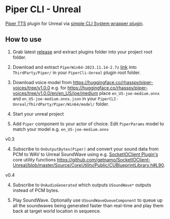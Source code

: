# Piper CLI - Unreal

[Piper TTS](https://github.com/rhasspy/piper) plugin for Unreal via [simple CLI System wrapper plugin](https://github.com/getnamo/CLISystem-Unreal/).




## How to use

1. Grab latest [release](https://github.com/getnamo/PiperCLI-Unreal/releases) and extract plugins folder into your project root folder.

2. Download and extract `PiperWin64-2023.11.14-2.7z` [link](https://github.com/getnamo/PiperCLI-Unreal/releases/download/v0.1.external/PiperWin64-2023.11.14-2.7z) into `ThirdParty/Piper/` in your `PiperCli-Unreal` plugin root folder.
 
3. Download voice model from https://huggingface.co/rhasspy/piper-voices/tree/v1.0.0 e.g. for https://huggingface.co/rhasspy/piper-voices/tree/v1.0.0/en/en_US/joe/medium place `en_US-joe-medium.onnx` and `en_US-joe-medium.onnx.json` in your `PiperCLI-Unreal/ThirdParty/Piper/Win64/model/` folder.

4. Start your unreal project
  
3. Add `Piper` component to your actor of choice. Edit `PiperParams` model to match your model e.g. `en_US-joe-medium.onnx`

v0.3

4. Subscribe to `OnOutputBytes(Piper)` and convert your sound data from PCM to WAV to Unreal SoundWave using e.g. [SocketIOClient Plugin's](https://github.com/getnamo/SocketIOClient-Unreal/tree/master) core utility functions https://github.com/getnamo/SocketIOClient-Unreal/blob/master/Source/CoreUtility/Public/CUBlueprintLibrary.h#L90.

v0.4

4. Subscribe to `OnAudioGenerated` which outputs `USoundWave*` outputs instead of PCM bytes.

5. Play SoundWave. Optionally use `USoundWaveQueueComponent` to queue up all the soundwaves being generated faster than real-time and play them back at target world location in sequence.
